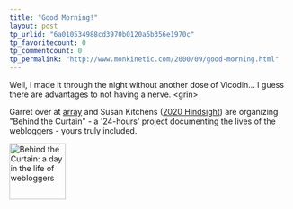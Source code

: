 ```yaml
---
title: "Good Morning!"
layout: post
tp_urlid: "6a010534988cd3970b0120a5b356e1970c"
tp_favoritecount: 0
tp_commentcount: 0
tp_permalink: "http://www.monkinetic.com/2000/09/good-morning.html"
---
```

Well, I made it through the night without another dose of Vicodin... I guess there are advantages to not having a nerve. &lt;grin&gt;

Garret over at <a href="http://array.editthispage.com">array</a> and Susan Kitchens (<a href="http://2020hindsight.editthispage.com/">2020 Hindsight</a>) are organizing &quot;Behind the Curtain&quot; - a &#39;24-hours&#39; project documenting the lives of the webloggers - yours truly included.

<a href="http://array.editthispage.com/24hours"><img alt="Behind the Curtain: a day in the life of webloggers" border="0" height="100" src="http://www.arrayweb.com/btc/english.jpg" width="100" /></a>

